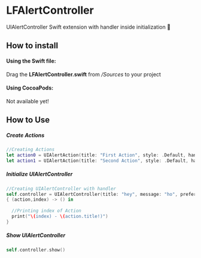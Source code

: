 # LFAlertController
UIAlertController Swift extension with handler inside initialization :large_orange_diamond:

## How to install

#### Using the Swift file:
Drag the **LFAlertController.swift** from */Sources* to your project

#### Using CocoaPods:
Not available yet!

## How to Use

##### Create Actions
``` swift
//Creating Actions
let action0 = UIAlertAction(title: "First Action", style: .Default, handler: nil)
let action1 = UIAlertAction(title: "Second Action", style: .Default, handler: nil)
```

##### Initialize UIAlertController
``` swift
//Creating UIAlertController with handler
self.controller = UIAlertController(title: "hey", message: "ho", preferredStyle: .Alert,actions:[action0,action1]) 
{ (action,index) -> () in
      
  //Printing index of Action
  print("\(index) - \(action.title!)")
}
```

##### Show UIAlertController
``` swift
self.controller.show()
```

